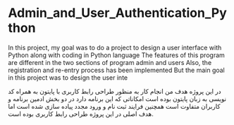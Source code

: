 # Admin_and_User_Authentication_Python
In this project, my goal was to do a project to design a user interface with Python along with coding in Python language The features of this program are different in the two sections of program admin and users Also, the registration and re-entry process has been implemented But the main goal in this project was to design the user inte


در این پروژه هدف من انجام کار به منظور طراحی رابط کاربری با پایتون به همراه کد نویسی به زبان پایتون بوده است
امکاناتی که این برنامه دارد در دو بخش ادمین برنامه و کاربران متفاوت است
همچنین فرایند ثبت نام و ورود مجدد پیاده سازی شده است
اما هدف اصلی در این پروژه طراحی رابط کاربری بوده است.
